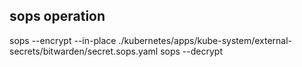 
## sops operation
sops --encrypt --in-place ./kubernetes/apps/kube-system/external-secrets/bitwarden/secret.sops.yaml
sops --decrypt 



